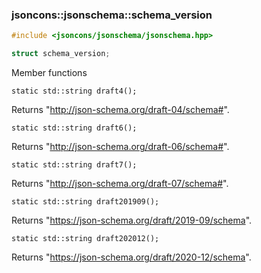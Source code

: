 ### jsoncons::jsonschema::schema_version

```cpp
#include <jsoncons/jsonschema/jsonschema.hpp>

struct schema_version;
```

Member functions

    static std::string draft4();
Returns "http://json-schema.org/draft-04/schema#".

    static std::string draft6();
Returns "http://json-schema.org/draft-06/schema#".

    static std::string draft7();
Returns "http://json-schema.org/draft-07/schema#".

    static std::string draft201909();
Returns "https://json-schema.org/draft/2019-09/schema".

    static std::string draft202012(); 
Returns "https://json-schema.org/draft/2020-12/schema".

